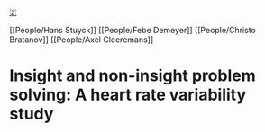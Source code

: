 [🇿](zotero://select/groups/5641742/items/HRFTKHCG)

[[People/Hans Stuyck]] [[People/Febe Demeyer]] [[People/Christo Bratanov]] [[People/Axel Cleeremans]] 
# Insight and non-insight problem solving: A heart rate variability study

